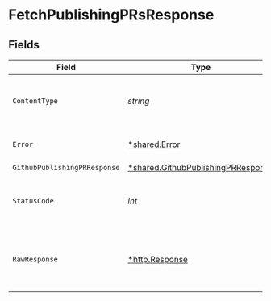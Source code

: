 # FetchPublishingPRsResponse


## Fields

| Field                                                                                          | Type                                                                                           | Required                                                                                       | Description                                                                                    |
| ---------------------------------------------------------------------------------------------- | ---------------------------------------------------------------------------------------------- | ---------------------------------------------------------------------------------------------- | ---------------------------------------------------------------------------------------------- |
| `ContentType`                                                                                  | *string*                                                                                       | :heavy_check_mark:                                                                             | HTTP response content type for this operation                                                  |
| `Error`                                                                                        | [*shared.Error](../../../pkg/models/shared/error.md)                                           | :heavy_minus_sign:                                                                             | Default error response                                                                         |
| `GithubPublishingPRResponse`                                                                   | [*shared.GithubPublishingPRResponse](../../../pkg/models/shared/githubpublishingprresponse.md) | :heavy_minus_sign:                                                                             | OK                                                                                             |
| `StatusCode`                                                                                   | *int*                                                                                          | :heavy_check_mark:                                                                             | HTTP response status code for this operation                                                   |
| `RawResponse`                                                                                  | [*http.Response](https://pkg.go.dev/net/http#Response)                                         | :heavy_check_mark:                                                                             | Raw HTTP response; suitable for custom response parsing                                        |